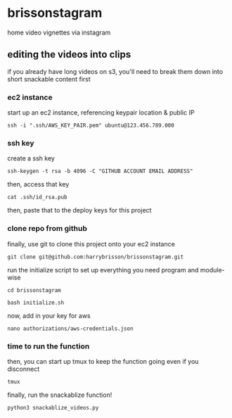 # brissonstagram
home video vignettes via instagram


## editing the videos into clips

if you already have long videos on s3, you'll need to break them down into short snackable content first


### ec2 instance

start up an ec2 instance, referencing keypair location & public IP

`ssh -i ".ssh/AWS_KEY_PAIR.pem" ubuntu@123.456.789.000`


### ssh key

create a ssh key

`ssh-keygen -t rsa -b 4096 -C "GITHUB ACCOUNT EMAIL ADDRESS"`

then, access that key

`cat .ssh/id_rsa.pub`

then, paste that to the deploy keys for this project


### clone repo from github

finally, use git to clone this project onto your ec2 instance

`git clone git@github.com:harrybrisson/brissonstagram.git`

run the initialize script to set up everything you need program and module-wise

`cd brissonstagram`

`bash initialize.sh`

now, add in your key for aws

`nano authorizations/aws-credentials.json`


### time to run the function

then, you can start up tmux to keep the function going even if you disconnect

`tmux`

finally, run the snackablize function!

`python3 snackablize_videos.py`

